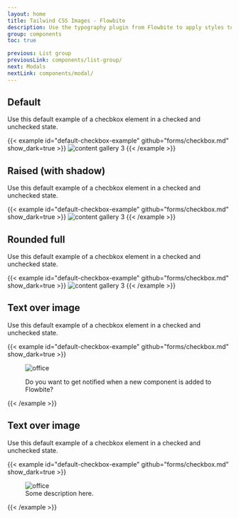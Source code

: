 ```yaml
---
layout: home
title: Tailwind CSS Images - Flowbite
description: Use the typography plugin from Flowbite to apply styles to all inline elements like headings, paragraphs, lists, and images using a single format class
group: components
toc: true

previous: List group
previousLink: components/list-group/
next: Modals
nextLink: components/modal/
---
```

## Default

Use this default example of a checbkox element in a checked and unchecked state.

{{< example id="default-checkbox-example" github="forms/checkbox.md" show_dark=true >}}
<img class="rounded-lg w-72 h-72" src="https://flowbite.s3.amazonaws.com/blocks/marketing-ui/avatars/jese-leos.png" alt="content gallery 3">
{{< /example >}}

## Raised (with shadow)
Use this default example of a checbkox element in a checked and unchecked state.

{{< example id="default-checkbox-example" github="forms/checkbox.md" show_dark=true >}}
<img class="rounded-full shadow-xl w-72 h-72" src="https://flowbite.s3.amazonaws.com/blocks/marketing-ui/avatars/jese-leos.png" alt="content gallery 3">
{{< /example >}}

## Rounded full

Use this default example of a checbkox element in a checked and unchecked state.

{{< example id="default-checkbox-example" github="forms/checkbox.md" show_dark=true >}}
<img class="rounded-full w-96 h-96" src="https://flowbite.s3.amazonaws.com/blocks/marketing-ui/content/content-gallery-3.png" alt="content gallery 3">
{{< /example >}}

## Text over image

Use this default example of a checbkox element in a checked and unchecked state.

{{< example id="default-checkbox-example" github="forms/checkbox.md" show_dark=true >}}
  <figure class="relative max-w-sm cursor-pointer">
    <img class="rounded-lg hover:shadow-xl" src="https://flowbite.s3.amazonaws.com/blocks/marketing-ui/content/content-gallery-3.png" alt="office">
    <figcaption class="absolute px-4 -mt-20 text-lg text-white">
        <p>Do you want to get notified when a new component is added to Flowbite?</p>
    </figcatpion>
  </figure>
{{< /example >}}


## Text over image

Use this default example of a checbkox element in a checked and unchecked state.

{{< example id="default-checkbox-example" github="forms/checkbox.md" show_dark=true >}}
<figure class="max-w-lg">
  <img class="mb-2 rounded-lg" src="https://flowbite.s3.amazonaws.com/blocks/marketing-ui/content/content-gallery-3.png" alt="office">
  <figcaption class="text-sm text-gray-500 dark:text-gray-400">Some description here.</figcaption>
</figure>
{{< /example >}}

